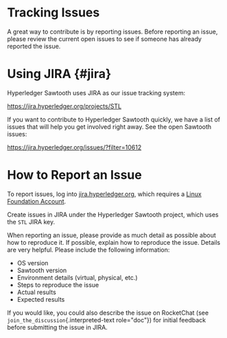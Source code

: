 # Tracking Issues

A great way to contribute is by reporting issues. Before reporting an
issue, please review the current open issues to see if someone has
already reported the issue.

# Using JIRA {#jira}

<!--
  Licensed under Creative Commons Attribution 4.0 International License
  https://creativecommons.org/licenses/by/4.0/
-->

Hyperledger Sawtooth uses JIRA as our issue tracking system:

<https://jira.hyperledger.org/projects/STL>

If you want to contribute to Hyperledger Sawtooth quickly, we have a
list of issues that will help you get involved right away. See the open
Sawtooth issues:

<https://jira.hyperledger.org/issues/?filter=10612>

# How to Report an Issue

To report issues, log into
[jira.hyperledger.org](https://jira.hyperledger.org), which requires a
[Linux Foundation Account](https://identity.linuxfoundation.org/).

Create issues in JIRA under the Hyperledger Sawtooth project, which uses
the `STL` JIRA key.

When reporting an issue, please provide as much detail as possible about
how to reproduce it. If possible, explain how to reproduce the issue.
Details are very helpful. Please include the following information:

-   OS version
-   Sawtooth version
-   Environment details (virtual, physical, etc.)
-   Steps to reproduce the issue
-   Actual results
-   Expected results

If you would like, you could also describe the issue on RocketChat (see
`join_the_discussion`{.interpreted-text role="doc"}) for initial
feedback before submitting the issue in JIRA.
